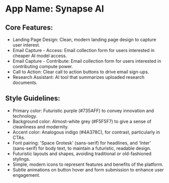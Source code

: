 # **App Name**: Synapse AI

## Core Features:

- Landing Page Design: Clean, modern landing page design to capture user interest.
- Email Capture - Access: Email collection form for users interested in cheaper AI model access.
- Email Capture - Contribute: Email collection form for users interested in contributing compute power.
- Call to Action: Clear call to action buttons to drive email sign-ups.
- Research Assistant: AI tool that summarizes uploaded research documents.

## Style Guidelines:

- Primary color: Futuristic purple (#735AFF) to convey innovation and technology. 
- Background color: Almost-white grey (#F5F5F7) to give a sense of cleanliness and modernity. 
- Accent color: Analogous indigo (#4A378C), for contrast, particularly in CTAs. 
- Font pairing: 'Space Grotesk' (sans-serif) for headlines, and 'Inter' (sans-serif) for body text, to maintain a futuristic, readable design.
- Futuristic layouts and shapes, avoiding traditional or old-fashioned stylings.
- Simple, modern icons to represent features and benefits of the platform.
- Subtle animations on button hover and form submission to enhance user engagement.